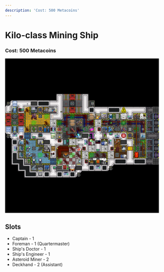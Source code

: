 ```yaml
---
description: 'Cost: 500 Metacoins'
---
```


# Kilo-class Mining Ship

### Cost:  500 Metacoins

![](<../.gitbook/assets/image (9).png>)

## Slots

* Captain - 1
* Foreman - 1 (Quartermaster)
* Ship's Doctor - 1
* Ship's Engineer - 1
* Asteroid Miner - 2
* Deckhand - 2 (Assistant)
